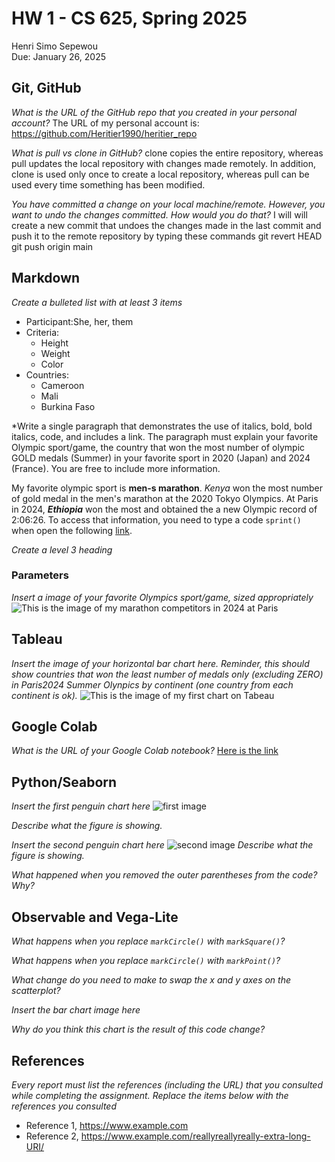 # HW 1 - CS 625, Spring 2025

Henri Simo Sepewou  
Due: January 26, 2025

## Git, GitHub

*What is the URL of the GitHub repo that you created in your personal account?*
   The URL of my personal account is: https://github.com/Heritier1990/heritier_repo
   
*What is pull vs clone in GitHub?*
clone copies the entire repository, whereas pull updates the local repository with changes made remotely. In addition, clone is used only once to create a local repository, whereas pull can be used every time something has been modified.  

*You have committed a change on your local machine/remote. However, you want to undo the changes committed. How would you do that?*
I will will create a new commit that undoes the changes made in the last commit and push it to the remote repository by typing these commands git revert HEAD
git push origin main

## Markdown
*Create a bulleted list with at least 3 items*
- Participant:She, her, them
- Criteria:
    - Height
    - Weight
    - Color
- Countries:
    - Cameroon
    - Mali
    - Burkina Faso

*Write a single paragraph that demonstrates the use of italics, bold, bold italics, code, and includes a link. The paragraph must explain your favorite Olympic sport/game, the country that won the most number of olympic GOLD medals (Summer) in your favorite sport in 2020 (Japan) and 2024 (France). You are free to include more information.

My favorite olympic sport is **men-s marathon**. _Kenya_ won the most number of gold medal in the men's marathon at the 2020 Tokyo Olympics. At Paris in 2024, ***Ethiopia*** won the most and obtained the  a new Olympic record of 2:06:26. To access that information, you need to type a code `sprint() ` when open the following [link](https://www.olympics.com/en/news/paris-2024-all-results-as-ethiopia-tola-tamirat-takes-marathon-gold-with-olympic-record).

*Create a level 3 heading*
### Parameters

*Insert a image of your favorite Olympics sport/game, sized appropriately*
![This is the image of my marathon competitors in 2024 at Paris](https://github.com/odu-cs625-datavis/public-Spring25-aveerasa/pull/40/commits/441ac9ab4780f993ab98ad95d0ee763c842635be)

## Tableau

*Insert the image of your horizontal bar chart here. Reminder, this should show countries that won the least number of medals only (excluding ZERO) in Paris2024 Summer Olynpics by continent (one country from each continent is ok).*
![This is the image of my first chart on Tabeau](https://github.com/odu-cs625-datavis/public-Spring25-aveerasa/pull/40/commits/6caef37058b5a959cbeb029131b1fde0c137b946)

## Google Colab

*What is the URL of your Google Colab notebook?*
[Here is the link](https://colab.research.google.com/drive/1pekP0dLmmaGegSfc0MekL37J-auMf_nq?usp=sharing)

## Python/Seaborn

*Insert the first penguin chart here*
![first image](https://github.com/Heritier1990/public-Spring25-aveerasa/commit/aa89d263c4018843d136748da8839c8a334418a7)

*Describe what the figure is showing.*

*Insert the second penguin chart here*
![second image](https://github.com/Heritier1990/public-Spring25-aveerasa/commit/6bd28cef9724c1ee6c6e27acce08c5b65345a498)
*Describe what the figure is showing.*

*What happened when you removed the outer parentheses from the code? Why?*

## Observable and Vega-Lite

*What happens when you replace `markCircle()` with `markSquare()`?*

*What happens when you replace `markCircle()` with `markPoint()`?*

*What change do you need to make to swap the x and y axes on the scatterplot?*

*Insert the bar chart image here*

*Why do you think this chart is the result of this code change?*

## References

*Every report must list the references (including the URL) that you consulted while completing the assignment. Replace the items below with the references you consulted*

* Reference 1, <https://www.example.com>
* Reference 2, <https://www.example.com/reallyreallyreally-extra-long-URI/>
